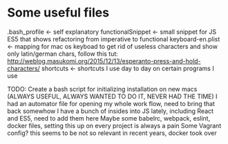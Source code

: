 # Some useful files

.bash_profile <- self explanatory
functionalSnippet <- small snippet for JS ES5 that shows refactoring from imperative to functional
keyboard-en.plist <- mapping for mac os keyboad to get rid of useless characters and show only latin/german chars, follow this tut: http://weblog.masukomi.org/2015/12/13/esperanto-press-and-hold-characters/
shortcuts <- shortcuts I use day to day on certain programs I use

TODO:
Create a bash script for initializing installation on new macs (ALWAYS USEFUL, ALWAYS WANTED TO DO IT, NEVER HAD THE TIME)
I had an automator file for opening my whole work flow, need to bring that back somewhow
I have a bunch of insides into JS lately, including React and ES5, need to add them here
Maybe some babelrc, webpack, eslint, docker files, setting this up on every project is always a pain
Some Vagrant config? this seems to be not so relevant in recent years, docker took over